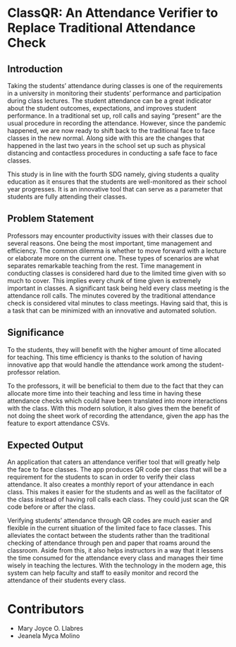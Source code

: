 # ClassQR: An Attendance Verifier to Replace Traditional Attendance Check

## Introduction
Taking the students’ attendance during classes is one of the requirements in a university in monitoring their students’ performance and participation during class lectures. The student attendance can be a great indicator about the student outcomes, expectations, and improves student performance. In a traditional set up, roll calls and saying “present” are the usual procedure in recording the attendance. However, since the pandemic happened, we are now ready to shift back to the traditional face to face classes in the new normal. Along side with this are the changes that happened in the last two years in the school set up such as physical distancing and contactless procedures in conducting a safe face to face classes. 

This study is in line with the fourth SDG namely, giving students a quality education as it ensures that the students are well-monitored as their school year progresses. It is an innovative tool that can serve as a parameter that students are fully attending their classes. 

## Problem Statement
Professors may encounter productivity issues with their classes due to several reasons. One being the most important, time management and efficiency. The common dilemma is whether to move forward with a lecture or elaborate more on the current one. These types of scenarios are what separates remarkable teaching from the rest. Time management in conducting classes is considered hard due to the limited time given with so much to cover. This implies every chunk of time given is extremely important in classes. A significant task being held every class meeting is the attendance roll calls. The minutes covered by the traditional attendance check is considered vital minutes to class meetings. Having said that, this is a task that can be minimized with an innovative and automated solution. 


## Significance
To the students, they will benefit with the higher amount of time allocated for teaching. This time efficiency is thanks to the solution of having innovative app that would handle the attendance work among the student-professor relation.

To the professors, it will be beneficial to them due to the fact that they can allocate more time into their teaching and less time in having these attendance checks which could have been translated into more interactions with the class. With this modern solution, it also gives them the benefit of not doing the sheet work of recording the attendance, given the app has the feature to export attendance CSVs.

## Expected Output

An application that caters an attendance verifier tool that will greatly help the face to face classes. The app produces QR code per class that will be a requirement for the students to scan in order to verify their class attendance. It also creates a monthly report of your attendance in each class. This makes it easier for the students and as well as the facilitator of the class instead of having roll calls each class. They could just scan the QR code before or after the class.

Verifying students’ attendance through QR codes are much easier and flexible in the current situation of the limited face to face classes. This alleviates the contact between the students rather than the traditional checking of attendance through pen and paper that roams around the classroom. Aside from this, it also helps instructors in a way that it lessens the time consumed for the attendance every class and manages their time wisely in teaching the lectures. With the technology in the modern age, this system can help faculty and staff to easily monitor and record the attendance of their students every class.

# Contributors

- Mary Joyce O. Llabres
- Jeanela Myca Molino
